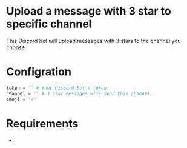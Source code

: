 # Upload a message with 3 star to specific channel
This Discord bot will upload messages with 3 stars to the channel you choose.

# Configration

```py
token = '' # Your Discord Bot's token.
channel = '' # 3 star messages will send this channel.
emoji = '⭐'
```

# Requirements

- [Discord.js]:https://discord.js.org/#/
